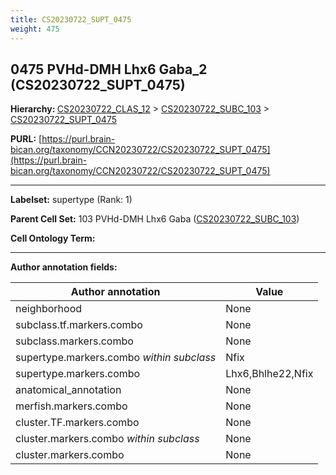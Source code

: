 ```yaml
---
title: CS20230722_SUPT_0475
weight: 475
---
```

## 0475 PVHd-DMH Lhx6 Gaba_2 (CS20230722_SUPT_0475)
<b>Hierarchy: </b>
[CS20230722_CLAS_12](../CS20230722_CLAS_12) >
[CS20230722_SUBC_103](../CS20230722_SUBC_103) >
[CS20230722_SUPT_0475](../CS20230722_SUPT_0475)

**PURL:** [https://purl.brain-bican.org/taxonomy/CCN20230722/CS20230722_SUPT_0475](https://purl.brain-bican.org/taxonomy/CCN20230722/CS20230722_SUPT_0475)

---


**Labelset:** supertype (Rank: 1)

**Parent Cell Set:** 103 PVHd-DMH Lhx6 Gaba ([CS20230722_SUBC_103](../CS20230722_SUBC_103))



**Cell Ontology Term:** 

[MARKER GENES.]: #


---

[TRANSFERRED ANNOTATIONS.]: #


[AUTHOR ANNOTATION FIELDS.]: #


**Author annotation fields:**

| Author annotation | Value |
|-------------------|-------|
|neighborhood|None|
|subclass.tf.markers.combo|None|
|subclass.markers.combo|None|
|supertype.markers.combo _within subclass_|Nfix|
|supertype.markers.combo|Lhx6,Bhlhe22,Nfix|
|anatomical_annotation|None|
|merfish.markers.combo|None|
|cluster.TF.markers.combo|None|
|cluster.markers.combo _within subclass_|None|
|cluster.markers.combo|None|
